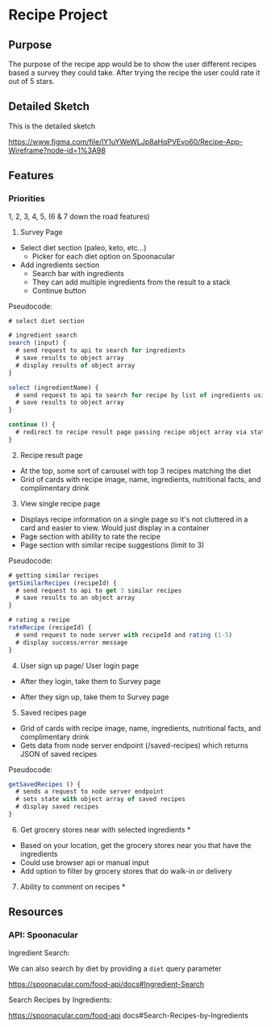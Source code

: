 # Recipe Project

## Purpose
The purpose of the recipe app would be to show the user different recipes based a survey they could take. After trying the recipe the user could rate it out of 5 stars.

## Detailed Sketch
This is the detailed sketch

https://www.figma.com/file/lY1uYWeWLJp8aHqPVEvo60/Recipe-App-Wireframe?node-id=1%3A98

## Features

### Priorities
1, 2, 3, 4, 5, (6 & 7 down the road features)

 1. Survey Page
  - Select diet section (paleo, keto, etc...)
    - Picker for each diet option on Spoonacular
  - Add ingredients section
    - Search bar with ingredients
    - They can add multiple ingredients from the result to a stack
    - Continue button

  Pseudocode:
  ```js
  # select diet section

  # ingredient search
  search (input) {
    # send request to api to search for ingredients
    # save results to object array
    # display results of object array
  }

  select (ingredientName) {
    # send request to api to search for recipe by list of ingredients using the object array
    # save results to object array
  }

  continue () {
    # redirect to recipe result page passing recipe object array via state
  }
  ```
  2. Recipe result page
  - At the top, some sort of carousel with top 3 recipes matching the diet
  - Grid of cards with recipe image, name, ingredients, nutritional facts, and complimentary drink
  3. View single recipe page
  - Displays recipe information on a single page so it's not cluttered in a card and easier to view. Would just display in a container
  - Page section with ability to rate the recipe
  - Page section with similar recipe suggestions (limit to 3) 

  Pseudocode:
  ```js
  # getting similar recipes
  getSimilarRecipes (recipeId) {
    # send request to api to get 3 similar recipes
    # save results to an object array
  }

  # rating a recipe
  rateRecipe (recipeId) {
    # send request to node server with recipeId and rating (1-5)
    # display success/error message
  }
  ```
  4. User sign up page/ User login page
  - After they login, take them to Survey page

  - After they sign up, take them to Survey page
  5. Saved recipes page
  - Grid of cards with recipe image, name, ingredients, nutritional facts, and complimentary drink
  - Gets data from node server endpoint (/saved-recipes) which returns JSON of saved recipes

  Pseudocode:
  ```js
  getSavedRecipes () {
    # sends a request to node server endpoint
    # sets state with object array of saved recipes
    # display saved recipes 
  }
  ```
  6. Get grocery stores near with selected ingredients *
  - Based on your location, get the grocery stores near you 
  that have the ingredients
  - Could use browser api or manual input
  - Add option to filter by grocery stores that do walk-in or delivery
  7.   Ability to comment on recipes *

## Resources
### API: Spoonacular
Ingredient Search:

We can also search by diet by providing a `diet` query parameter

https://spoonacular.com/food-api/docs#Ingredient-Search

Search Recipes by Ingredients:

https://spoonacular.com/food-api docs#Search-Recipes-by-Ingredients
